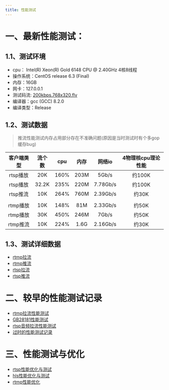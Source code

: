 ```yaml
---
title: 性能测试
---
```


# 一、最新性能测试：

## 1.1、测试环境

- cpu： Intel(R) Xeon(R) Gold 6148 CPU @ 2.40GHz 4核8线程
- 操作系统：CentOS release 6.3 (Final)
- 内存：16GB
- 网卡：127.0.0.1
- 测试码流: [200kbps.768x320.flv](https://raw.githubusercontent.com/ossrs/srs/develop/trunk/doc/source.200kbps.768x320.flv)
- 编译器：gcc (GCC) 8.2.0
- 编译类型：Release


## 1.2、测试数据

> 推流性能测试内存占用部分存在不准确问题(原因是当时测试时有个多gop缓存bug)

| 客户端类型 | 流个数 | cpu  | 内存 |  网络io  | 4物理核cpu理论性能 |
| :--------: | :----: | :--: | :--: | :------: | :------------: |
|  rtsp播放  |  20K   | 160% | 203M |  5Gb/s   |     约100K      |
|  rtsp播放  | 32.2K  | 235% | 220M | 7.78Gb/s |     约100K      |
|  rtsp推流  |  10K   | 264% | 760M | 2.39Gb/s |     约30K      |
|            |        |      |      |          |                |
|  rtmp播放  |  10K   | 148% | 81M  | 2.33Gb/s |     约50K      |
|  rtmp播放  |  30K   | 450% | 246M |  7Gb/s   |     约50K      |
|  rtmp推流  |  10K   | 224% | 1.6G | 2.16Gb/s |     约30K      |

## 1.3、测试详细数据
- [rtmp拉流](https://github.com/ZLMediaKit/ZLMediaKit/wiki/rtmp%E6%8B%89%E6%B5%81%E6%80%A7%E8%83%BD%E6%B5%8B%E8%AF%95)
- [rtmp推流](https://github.com/ZLMediaKit/ZLMediaKit/wiki/rtmp%E6%8E%A8%E6%B5%81%E6%80%A7%E8%83%BD%E6%B5%8B%E8%AF%95)
- [rtsp拉流](https://github.com/ZLMediaKit/ZLMediaKit/wiki/rtsp%E6%8B%89%E6%B5%81%E6%80%A7%E8%83%BD%E6%B5%8B%E8%AF%95)
- [rtsp推流](https://github.com/ZLMediaKit/ZLMediaKit/wiki/rtsp%E6%8E%A8%E6%B5%81%E6%80%A7%E8%83%BD%E6%B5%8B%E8%AF%95)


# 二、较早的性能测试记录
- [rtmp拉流性能测试](https://github.com/ZLMediaKit/ZLMediaKit/issues/406)
- [GB28181性能测试](https://github.com/ZLMediaKit/ZLMediaKit/issues/961)
- [rtsp音频拉流性能测试](https://github.com/ZLMediaKit/ZLMediaKit/issues/1271)
- [过时的性能测试记录](https://github.com/zlmediakit/ZLMediaKit/wiki/Benchmark)

# 三、性能测试与优化
- [rtsp性能优化与测试](https://github.com/ZLMediaKit/ZLMediaKit/wiki/RTSP%E6%80%A7%E8%83%BD%E4%BC%98%E5%8C%96)
- [hls性能优化与测试](https://github.com/ZLMediaKit/ZLMediaKit/wiki/zlmediakit%E7%9A%84hls%E9%AB%98%E6%80%A7%E8%83%BD%E4%B9%8B%E6%97%85)
- [rtmp性能优化](https://github.com/ZLMediaKit/ZLMediaKit/issues/540)


